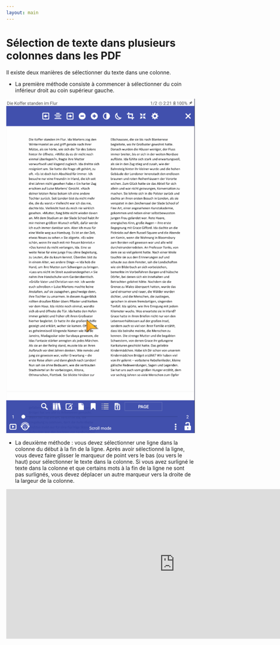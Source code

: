 ```yaml
---
layout: main
---
```


# Sélection de texte dans plusieurs colonnes dans les PDF

Il existe deux manières de sélectionner du texte dans une colonne.

* La première méthode consiste à commencer à sélectionner du coin inférieur droit au coin supérieur gauche.

![Column selectio in PDF](1.gif)

* La deuxième méthode : vous devez sélectionner une ligne dans la colonne du début à la fin de la ligne. Après avoir sélectionné la ligne, vous devez faire glisser le marqueur de point vers le bas (ou vers le haut) pour sélectionner le texte dans la colonne. Si vous avez surligné le texte dans la colonne et que certains mots à la fin de la ligne ne sont pas surlignés, vous devez déplacer un autre marqueur vers la droite de la largeur de la colonne.

<iframe width="900" height="400" src="https://www.youtube.com/embed/Bdj3Z86uO38" title="Librera. Select text in columns in PDF files/ Виділення тексту в колонках. Лібрера" frameborder="0" allow="accelerometer; autoplay; clipboard-write; encrypted-media; gyroscope; picture-in-picture; web-share" allowfullscreen></iframe>


